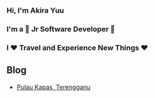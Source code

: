  ### Hi, I'm Akira Yuu
 ### I'm a 🚀 Jr Software Developer 🚀 
 ### I ❤️ Travel and Experience New Things ❤️


## Blog

<!-- BLOG-POST-LIST:START -->
- [Pulau Kapas, Terengganu](https://kembaralydia.wordpress.com/2020/07/15/pulau-kapas-terengganu-2d1n-under-rm300/)
<!-- BLOG-POST-LIST:END -->
<!---
akirayuu/akirayuu is a ✨ special ✨ repository because its `README.md` (this file) appears on your GitHub profile.
You can click the Preview link to take a look at your changes.
--->

